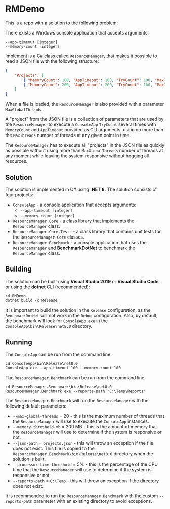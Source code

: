 # RMDemo

This is a repo with a solution to the following problem:

There exists a Windows console application that accepts arguments:

```console
--app-timeout [integer]
--memory-count [integer]
```

Implement is a C# class called `ResourceManager`, that makes it possible to read a
JSON file with the following structure:

```json
{
    "Projects": [
        { "MemoryCount": 100, "AppTimeout": 100, "TryCount": 100, "MaxThreads": 10 },
        { "MemoryCount": 200, "AppTimeout": 200, "TryCount": 100, "MaxThreads": 10 }
    ]
}
```

When a file is loaded, the `ResourceManager` is also provided with a parameter
`MaxGlobalThreads`.

A "project" from the JSON file is a collection of parameters that are used by the
`ResourceManager` to execute a `ConsoleApp`  `TryCount` several times with
`MemoryCount` and `AppTimeout` provided as CLI arguments, using no more than 
the `MaxThreads` number of threads at any given point in time.

The `ResourceManager` has to execute all "projects" in the JSON file as quickly
as possible without using more than `MaxGlobalThreads` number of threads
at any moment while leaving the system responsive without hogging all
resources.

## Solution

The solution is implemented in C# using **.NET 8**. The solution consists of
four projects:

- `ConsoleApp` - a console application that accepts arguments:
  - `--app-timeout [integer]`
  - `--memory-count [integer]`
- `ResourceManager.Core` - a class library that implements the `ResourceManager`
    class.
- `ResourceManager.Core.Tests` - a class library that contains unit tests for the
    `ResourceManager.Core` classes.
- `ResourceManager.Benchmark` - a console application that uses the `ResourceManager`
    and **BenchmarkDotNet** to benchmark the `ResourceManager` class.

## Building

The solution can be built using **Visual Studio 2019** or **Visual Studio Code**,
or using the **dotnet** CLI (recommended):

```console
cd RMDemo
dotnet build -c Release
```

It is important to build the solution in the `Release` configuration, as the
`BenchmarkDotNet` will not work in the `Debug` configuration. Also, by default,
the benchmark will look for `ConsoleApp.exe` in the `ConsoleApp\bin\Release\net8.0`
directory.

## Running

The `ConsoleApp` can be run from the command line:

```console
cd ConsoleApp\bin\Release\net8.0
ConsoleApp.exe --app-timeout 100 --memory-count 100
```

The `ResourceManager.Benchmark` can be run from the command line:

```console
cd ResourceManager.Benchmark\bin\Release\net8.0
ResourceManager.Benchmark.exe --reports-path "C:\Temp\Reports"
```

The `ResourceManager.Benchmark` will run the `ResourceManager` with the following
default parameters:

- `--max-global-threads` = 20 - this is the maximum number of threads that the
    `ResourceManager` will use to execute the `ConsoleApp` instances.
- `--memory-threshold-mb` = 200 MB - this is the amount of memory that the
    `ResourceManager` will use to determine if the system is responsive or not.
- `--json-path` = `projects.json` - this will throw an exception if the file does
    not exist. This file is copied to the `ResourceManager.Benchmark\bin\Release\net8.0`
    directory when the solution is built.
- `--processor-time-threshold` = 5% - this is the percentage of the CPU time
    that the `ResourceManager` will use to determine if the system is responsive
    or not.
- `--reports-path` = `C:\Temp` - this will throw an exception if the directory
    does not exist.

It is recommended to run the `ResourceManager.Benchmark` with the custom
`--reports-path` parameter with an existing directory to avoid exceptions.
